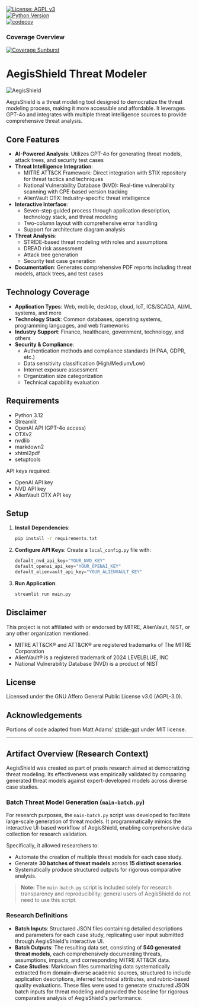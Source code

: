 [![License: AGPL v3](https://img.shields.io/badge/License-AGPL%20v3-blue.svg)](https://www.gnu.org/licenses/agpl-3.0)  
[![Python Version](https://img.shields.io/badge/python-3.9%2B-blue.svg)](https://www.python.org/downloads/)  
[![codecov](https://codecov.io/gh/mgrofsky/AegisShield/branch/main/graph/badge.svg?token=FDBPY65ZYP)](https://codecov.io/gh/mgrofsky/AegisShield)  

### Coverage Overview
[![Coverage Sunburst](https://codecov.io/gh/mgrofsky/AegisShield/graphs/sunburst.svg?token=FDBPY65ZYP)](https://codecov.io/gh/mgrofsky/AegisShield)


# AegisShield Threat Modeler


![AegisShield](aegisshield.png)

AegisShield is a threat modeling tool designed to democratize the threat modeling process, making it more accessible and affordable. It leverages GPT-4o and integrates with multiple threat intelligence sources to provide comprehensive threat analysis.

## Core Features

- **AI-Powered Analysis**: Utilizes GPT-4o for generating threat models, attack trees, and security test cases
- **Threat Intelligence Integration**:
  - MITRE ATT&CK Framework: Direct integration with STIX repository for threat tactics and techniques
  - National Vulnerability Database (NVD): Real-time vulnerability scanning with CPE-based version tracking
  - AlienVault OTX: Industry-specific threat intelligence
- **Interactive Interface**:
  - Seven-step guided process through application description, technology stack, and threat modeling
  - Two-column layout with comprehensive error handling
  - Support for architecture diagram analysis
- **Threat Analysis**:
  - STRIDE-based threat modeling with roles and assumptions
  - DREAD risk assessment
  - Attack tree generation
  - Security test case generation
- **Documentation**: Generates comprehensive PDF reports including threat models, attack trees, and test cases

## Technology Coverage

- **Application Types**: Web, mobile, desktop, cloud, IoT, ICS/SCADA, AI/ML systems, and more
- **Technology Stack**: Common databases, operating systems, programming languages, and web frameworks
- **Industry Support**: Finance, healthcare, government, technology, and others
- **Security & Compliance**: 
  - Authentication methods and compliance standards (HIPAA, GDPR, etc.)
  - Data sensitivity classification (High/Medium/Low)
  - Internet exposure assessment
  - Organization size categorization
  - Technical capability evaluation

## Requirements

- Python 3.12
- Streamlit
- OpenAI API (GPT-4o access)
- OTXv2
- nvdlib
- markdown2
- xhtml2pdf
- setuptools

API keys required:
- OpenAI API key
- NVD API key
- AlienVault OTX API key

## Setup

1. **Install Dependencies**:
   ```sh
   pip install -r requirements.txt
   ```

2. **Configure API Keys**:
   Create a `local_config.py` file with:
   ```python
   default_nvd_api_key="YOUR_NVD_KEY"
   default_openai_api_key="YOUR_OPENAI_KEY"
   default_alienvault_api_key="YOUR_ALIENVAULT_KEY"
   ```

3. **Run Application**:
   ```sh
   streamlit run main.py
   ```

## Disclaimer

This project is not affiliated with or endorsed by MITRE, AlienVault, NIST, or any other organization mentioned.

- MITRE ATT&CK® and ATT&CK® are registered trademarks of The MITRE Corporation
- AlienVault® is a registered trademark of 2024 LEVELBLUE, INC
- National Vulnerability Database (NVD) is a product of NIST

## License

Licensed under the GNU Affero General Public License v3.0 (AGPL-3.0).

## Acknowledgements

Portions of code adapted from Matt Adams' [stride-gpt](https://github.com/mrwadams/stride-gpt) under MIT license.

---

## Artifact Overview (Research Context)

AegisShield was created as part of praxis research aimed at democratizing threat modeling. Its effectiveness was empirically validated by comparing generated threat models against expert-developed models across diverse case studies.

### Batch Threat Model Generation (`main-batch.py`)

For research purposes, the `main-batch.py` script was developed to facilitate large-scale generation of threat models. It programmatically mimics the interactive UI-based workflow of AegisShield, enabling comprehensive data collection for research validation.

Specifically, it allowed researchers to:

- Automate the creation of multiple threat models for each case study.
- Generate **30 batches of threat models** across **15 distinct scenarios**.
- Systematically produce structured outputs for rigorous comparative analysis.

> **Note:** The `main-batch.py` script is included solely for research transparency and reproducibility; general users of AegisShield do not need to use this script.

### Research Definitions

- **Batch Inputs**: Structured JSON files containing detailed descriptions and parameters for each case study, replicating user input submitted through AegisShield's interactive UI.
- **Batch Outputs**: The resulting data set, consisting of **540 generated threat models**, each comprehensively documenting threats, assumptions, impacts, and corresponding MITRE ATT&CK data.
- **Case Studies**: Markdown files summarizing data systematically extracted from domain-diverse academic sources, structured to include application descriptions, inferred technical attributes, and rubric-based quality evaluations. These files were used to generate structured JSON batch inputs for threat modeling and provided the baseline for rigorous comparative analysis of AegisShield's performance.